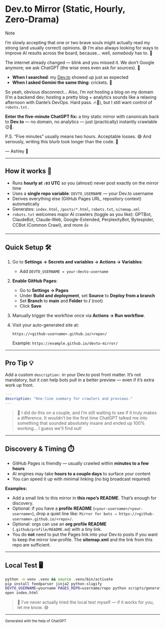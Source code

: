 # Dev.to Mirror (Static, Hourly, Zero‑Drama)

> [!NOTE]
>
> I’m slowly accepting that one or two brave souls might actually read my strong (and usually correct) opinions. 😅 I’m also always looking for ways to improve AI results across the board, because... well, _somebody_ has to. 🧠
>
> The internet already changed — blink and you missed it. We don’t Google anymore; we ask ChatGPT (the wise ones even ask for sources). 🤖
>  - **When I searched**: my [Dev.to](https://dev.to/anchildress1) showed up just as expected
>  - **When I asked Gemini the same thing**: crickets. 🦗
>
> So yeah, obvious disconnect... Also, I’m _not_ hosting a blog on my domain (I’m a backend dev; hosting a pretty blog + analytics sounds like a relaxing afternoon with Dante’s DevOps. Hard pass. 🔥🫠), but I still want control of `robots.txt.`
>
> **Enter the five-minute ChatGPT fix:** a tiny static mirror with canonicals back to **Dev.to** — no domain, no analytics — just (practically) instantly crawlable 😉🐜.
>
> P.S. “Five minutes” usually means two hours. Acceptable losses. 😅 And seriously, writing this blurb took longer than the code. 🤨
>
> — Ashley 🦄

---

## How it works 🚀

* Runs **hourly at **`:03`** UTC** so you (almost) never post exactly on the mirror time
* Uses a **single repo variable**: `DEVTO_USERNAME` — your Dev.to username
* Derives everything else (GitHub Pages URL, repository context) automatically
* Generates: `index.html`, `/posts/*.html`, `robots.txt`, `sitemap.xml`
* `robots.txt` welcomes major AI crawlers (toggle as you like): GPTBot, ClaudeBot, Claude-Web, Google-Extended, PerplexityBot, Bytespider, CCBot (Common Crawl), and more 👍

---

## Quick Setup 🛠️

1. Go to **Settings → Secrets and variables → Actions → Variables**:

   * Add `DEVTO_USERNAME = your-devto-username`
2. **Enable GitHub Pages**:

   * Go to **Settings → Pages**
   * Under **Build and deployment**, set **Source** to **Deploy from a branch**
   * Set **Branch** to **main** and **Folder** to **/** (root)
   * Click **Save**
3. Manually trigger the workflow once via **Actions → Run workflow**.
4. Visit your auto-generated site at:

   ```
   https://<github-username>.github.io/<repo>/
   ```

   Example: `https://example.github.io/devto-mirror/`

---

## Pro Tip 💡

Add a custom `description:` in your Dev.to post front matter. It’s not mandatory, but it *can* help bots pull in a better preview — even if it’s extra work up front.

```yaml
---
description: "One-line summary for crawlers and previews."
---
```

> 🦄 I did do this on a couple, and I’m still waiting to see if it truly makes a difference. It wouldn’t be the first time ChatGPT talked me into something that sounded absolutely insane and ended up 100% working... I guess we'll find out!

---

## Discovery & Timing ⏱️

* GitHub Pages is friendly — usually crawled within **minutes to a few hours**
* AI engines may take **hours to a couple days** to surface your content
* You can speed it up with minimal linking (no big broadcast required)

**Examples:**

* Add a small link to this mirror in **this repo’s README**. That’s enough for discovery.
* Optional: if you have a **profile README** (`<your-username>/<your-username>`), drop a quiet line like: `Mirror for bots → https://<github-username>.github.io/<repo>/`.
* Optional: orgs can use an **org profile README** (`.github/profile/README.md`) with a tiny link.
* You do **not** need to put the Pages link into your Dev.to posts if you want to keep the mirror low‑profile. The **sitemap.xml** and the link from this repo are sufficient.

---

## Local Test 🖥️

```bash
python -m venv .venv && source .venv/bin/activate
pip install feedparser jinja2 python-slugify
DEVTO_USERNAME=yourname PAGES_REPO=username/repo python scripts/generate_site.py
open index.html
```

> 🦄 I’ve never actually tried the local test myself — if it works for you, let me know. 😅

---

<small>Generated with the help of ChatGPT</small>
